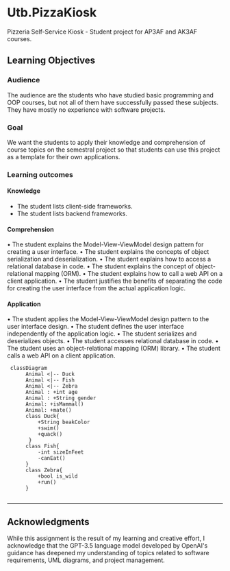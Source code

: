 # Utb.PizzaKiosk

Pizzeria Self-Service Kiosk - Student project for AP3AF and AK3AF courses.

## Learning Objectives

### Audience

The audience are the students who have studied basic programming and OOP courses, but not all of them have successfully passed these subjects. They have mostly no experience with software projects.

### Goal

We want the students to apply their knowledge and comprehension of course topics on the semestral project so that students can use this project as a template for their own applications. 

### Learning outcomes

#### Knowledge

-	The student lists client-side frameworks.
-	The student lists backend frameworks.

#### Comprehension

•	The student explains the Model-View-ViewModel design pattern for creating a user interface.
•	The student explains the concepts of object serialization and deserialization.
•	The student explains how to access a relational database in code.
•	The student explains the concept of object-relational mapping (ORM).
•	The student explains how to call a web API on a client application.
•	The student justifies the benefits of separating the code for creating the user interface from the actual application logic.

#### Application

•	The student applies the Model-View-ViewModel design pattern to the user interface design.
•	The student defines the user interface independently of the application logic.
•	The student serializes and deserializes objects.
•	The student accesses relational database in code.
•	The student uses an object-relational mapping (ORM) library.
•	The student calls a web API on a client application.


```mermaid
 classDiagram
      Animal <|-- Duck
      Animal <|-- Fish
      Animal <|-- Zebra
      Animal : +int age
      Animal : +String gender
      Animal: +isMammal()
      Animal: +mate()
      class Duck{
          +String beakColor
          +swim()
          +quack()
       }
      class Fish{
          -int sizeInFeet
          -canEat()
      }
      class Zebra{
          +bool is_wild
          +run()
      }  
    
```

---
## Acknowledgments 

While this assignment is the result of my learning and creative effort, I acknowledge that the GPT-3.5 language model developed by OpenAI's guidance has deepened my understanding of topics related to software requirements, UML diagrams, and project management.
